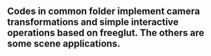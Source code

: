 ## Codes in common folder implement camera transformations and simple interactive operations based on freeglut. The others are some scene applications.
